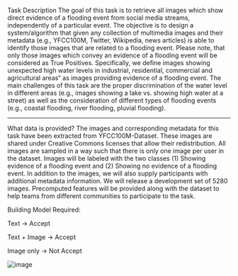 Task Description
The goal of this task is to retrieve all images which show direct evidence of a flooding event from social media streams,
independently of a particular event. The objective is to design a system/algorithm that given any collection of multimedia images 
and their metadata (e.g., YFCC100M, Twitter, Wikipedia, news articles) is able to identify those images that are related to a flooding event. 
Please note, that only those images which convey an evidence of a flooding event will be considered as True Positives. Specifically,
we define images showing unexpected high water levels in industrial, residential, commercial and agricultural areas“ as images providing evidence of a flooding event. 
The main challenges of this task are the proper discrimination of the water level in different areas (e.g., 
images showing a lake vs. showing high water at a street) as well as the consideration of different types of flooding events (e.g., coastal flooding, river flooding, pluvial flooding).

--------------------------------------
What data is provided?
The images and corresponding metadata for this task have been extracted from YFCC100M-Dataset. These images are shared under Creative Commons licenses that allow their redistribution. All images are sampled in a way such that there is only one image per user in the dataset. Images will be labeled with the two classes (1) Showing evidence of a flooding event and (2) Showing no evidence of a flooding event. In addition to the images, we will also supply participants with additional metadata information. We will release a development set of 5280 images. Precomputed features will be provided along with the dataset to help teams from different communities to participate to the task.

Building Model Required:

Text -> Accept

Text + Image -> Accept

Image only -> Not Accept

![image](https://github.com/HoangD2102/Identify-floods-with-images/assets/162100039/06d50029-1875-43f4-a272-93b103fefcc2)
